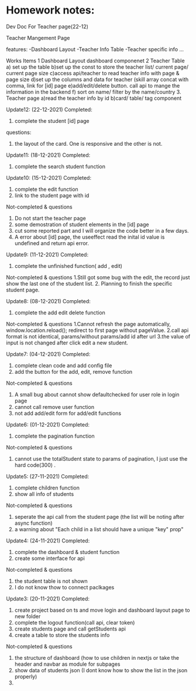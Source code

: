 
# Homework notes:

Dev Doc For Teacher page(22-12)

Teacher Mangement Page

features:
	-Dashboard Layout 
	-Teacher Info Table 
	-Teacher specific info
	...

Works Items
	1 Dashboard Layout
		dashboard componenet
	2 Teacher Table
		a) set up the table 
		b)set up the const to store the teacher list/ current page/ current page size
		c)access api/teacher to read teacher info with page & page size
		d)set up the columns and data for teacher (skill array concat with comma, link for [id] page 
		e)add/edit/delete button. call api to mange the information in the backend
		f) sort on name/ filter by the name/country
	3. Teacher page
		a)read the teacher info by id
		b)card/ table/ tag component

Update12: (22-12-2021)
Completed:
1. complete the student [id] page

questions:
1. the layout of the card. One is responsive and the other is not.

Update11: (18-12-2021)
Completed:
1. complete the search student function



Update10: (15-12-2021)
Completed:
1. complete the edit function
2. link to the student page with id

Not-completed & questions
1. Do not start the teacher page
2. some demostration of student elements in the [id] page
3. cut some reported part and I will organize the code better in a few days. 
4. A error about [id] page, the useeffect read the inital id value is undefined and return api error. 

Update9: (11-12-2021)
Completed:
1. complete the unfinished function( add , edit)

Not-completed & questions
1.Still got some bug with the edit, the record just show the last one of the student list. 
2. Planning to finish the specific student page.


Update8: (08-12-2021)
Completed:
1. complete the add edit delete function

Not-completed & questions
1.Cannot refresh the page automatically, window.location.reload(); redirect to first page without pageValue.
2.call api format is not identical, params/without params/add id after url
3.the value of input is not changed after click edit a new student. 


Update7: (04-12-2021)
Completed:
1. complete clean code and add config file
2. add the button for the add, edit, remove function

Not-completed & questions
1. A small bug about cannot show defaultchecked for user role in login page
2. cannot call remove user function 
3. not add add/edit form for add/edit functions

Update6: (01-12-2021)
Completed:
1. complete the pagination function

Not-completed & questions
1. cannot use the totalStudent state to params of pagination, I just use the hard code(300) .

Update5: (27-11-2021)
Completed:
1. complete children function
2. show all info of students

Not-completed & questions
1. seperate the api call from the student page (the list will be noting after async function)
2. a warning about "Each child in a list should have a unique "key" prop"

Update4: (24-11-2021)
Completed:
1. complete the dashboard & student function 
2. create some interface for api

Not-completed & questions
1. the student table is not shown
2. I do not know thow to connect paclkages 


Update3: (20-11-2021)
Completed:
1. create project based on ts and move login and dashboard layout page to new folder
2. complete the logout function(call api, clear token)
3. create students page and call getStudents api
4. create a table to store the students info

Not-completed & questions
1. the structure of dashboard (how to use children in nextjs or take the header and navbar as module for subpages
2. show data of students json (I dont know how to show the list in the json properly)
3. 






